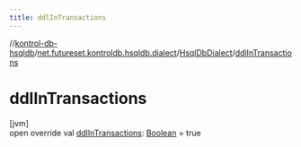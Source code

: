 ```yaml
---
title: ddlInTransactions
---
```

//[kontrol-db-hsqldb](../../../index.html)/[net.futureset.kontroldb.hsqldb.dialect](../index.html)/[HsqlDbDialect](index.html)/[ddlInTransactions](ddl-in-transactions.html)



# ddlInTransactions



[jvm]\
open override val [ddlInTransactions](ddl-in-transactions.html): [Boolean](https://kotlinlang.org/api/latest/jvm/stdlib/kotlin/-boolean/index.html) = true




